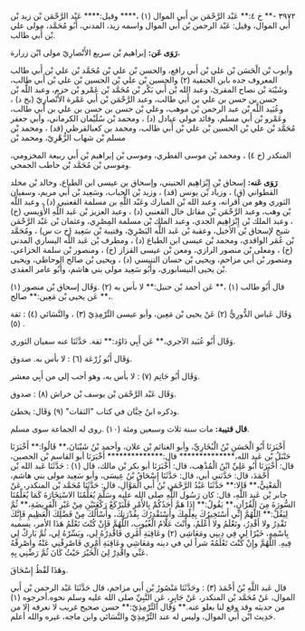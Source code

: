 ٣٩٧٢ -** خ ٤:** عَبْد الرَّحْمَن بن أَبي الموال (١) ،**** وقيل:**** عَبْد الرَّحْمَن بْن زيد بْن أَبي الموال، وقيل: عَبْد الرحمن بْن أَبي الموال واسمه زيد، المدني، أَبُو مُحَمَّد، مولى علي بْن أَبي طالب.

**رَوَى عَن:** إبراهيم بْن سريع الأَنْصارِيّ مولى ابْن زرارة،

وأيوب بْن الْحَسَن بْن علي بْن أَبي رافع، والحسن بْن علي بْن مُحَمَّد بْن علي بْن أَبي طالب المعروف جده بابن الحنفية (٢) والحسين بْن علي بْن الحسين بْن علي بْن أَبي طالب، وشَيْبَة بْن نصاح المقرئ، وعبد الله بْن أَبي بَكْر بْن مُحَمَّد بْن عَمْرو بْن حزم، وعبد اللَّه بْن حسن بن حسن بن علي بن أَبي طالب، وعبد الرَّحْمَن بْن أَبي عَمْرة الأَنْصارِيّ (بخ د) ، وعُبَيد اللَّه بْن عبد الرحمن بْن موهب، وعلي بْن حسن بن حسن بن علي بن أَبي طالب، وعَمْرو بْن أَبي مسلم، وفائد مولى عبادل (د) ، ومحمد بْن سُلَيْمان الكرماني، وأبي جعفر مُحَمَّد بْن علي بْن الحسين بْن علي بْن أَبي طالب، ومحمد بن كعبالقرظي (قد) ، ومحمد بْن مسلم بْن شهاب الزُّهْرِيّ، ومحمد بْن

المنكدر (خ ٤) ، ومحمد بْن موسى الفطري، وموسى بْن إبراهيم بْن أَبي ربيعة المخزومي، وموسى بْن مُحَمَّد بْن حاطب الجمحي.

**رَوَى عَنه:** إسحاق بْن إِبْرَاهِيم الحنيني، وإسحاق بن عيسى ابن الطباع، وخالد بْن مخلد القطواني (ق) ، وزياد بْن يونس (قد) ، وزيد بْن الحباب، وسَعِيد بْن أَبي مريم، وسفيان الثوري وهو من أقرانه، وعبد الله بْن المبارك وعَبْد اللَّهِ بن مسلمة القعنبي (د) ، وعبد اللَّه بْن وهب، وعبد الرَّحْمَن بْن مقاتل خال القعنبي (د) ، وعبد العزيز بْن عَبد اللَّهِ الأُوَيسي (خ) ، وعبد الملك بْن إِبْرَاهِيم الجدي، وعبد الملك بْن مسلمة المِصْرِي، وعثمان بْن عَبْد الرَّحْمَن شيخ لإسحاق بْن الأخيل، وعقبة بْن عَبد اللَّه البَصْرِيّ، وقتيبة بْن سَعِيد (خ ت س) ، ومُحَمَّد بْن عُمَر الواقدي، ومحمد بْن عيسى ابن الطباع (د) ، ومطرف بْن عَبد اللَّه اليساري المدني (خ) ، ومعلى بْن منصور الرازي، ومعن بْن عيسى القزاز (خ) ، ومنصور بْن سلمة الخزاعي، ومنصور بْن أَبي مزاحم، ويحيى بْن حسان التنيسي (د) ، ويحيى بْن صالح الوحاظي، ويحيى بْن يحيى النيسابوري، وأَبُو سَعِيد مولى بني هاشم، وأَبُو عامر العقدي.

قال أَبُو طالب (١) ،** عَن أحمد بْن حنبل:** لا بأس به (٢) .وَقَال إسحاق بْن منصور (١) ،** عَن يحيى بْن مَعِين:** صالح.

وَقَال عَباس الدُّورِيُّ (٢) عَنْ يحيى بْن مَعِين، وأبو عيسى التِّرْمِذِيّ (٣) ، والنَّسَائي (٤) : ثقة (٥) .

وَقَال أَبُو عُبَيد الآجري،** عَن أَبِي دَاوُد:** ثقة. حَدَّثَنَا عنه سفيان الثوري.

وَقَال أَبُو زُرْعَة (٦) : لا بأس به. صدوق.

وَقَال أَبُو حَاتِم (٧) : لا بأس به، وهو أحب إلي من أَبِي معشر.

وَقَال عَبْد الرَّحْمَن بْن يوسف بْن خراش (٨) : صدوق.

وذكره ابنُ حِبَّان في كتاب "الثقات" (٩) وَقَال: يخطئ.

**قال قتيبة:** مات سنة ثلاث وسبعين ومئة (١٠) .روى له الجماعة سوى مسلم.

أَخْبَرَنَا أَبُو الْحَسَنِ بْنُ الْبُخَارِيِّ، وأبو الغنائم بْن علان، وأحمد بْنُ شَيْبَانَ،** قَالُوا:** أَخْبَرَنَا حَنْبَلُ بْن عَبد الله،************** قال:************** أَخْبَرَنَا أبو القاسم بْن الحصين، قال: أَخْبَرَنَا أَبُو عَلِيِّ ابْنُ الْمُذْهِب، قال: أَخْبَرَنَا أبو بكر بْن مالك، قال (١) : حَدَّثَنَا عَبد الله بْن أَحْمَدَ، قال: حَدَّثني أبي، قال: حَدَّثَنَا إِسْحَاقُ بْنُ عِيسَى، وأبو سَعِيد مولى بني هاشم، الْمَعْنِيُّ،** قَالا:** حَدَّثَنَا عَبْدُ الرَّحْمَنِ بْنُ أَبي الْمَوَّالِ، قال: حَدَّثَنَا مُحَمَّد بْن المنكدر، عَنْ جابر بْن عَبد اللَّهِ، قال: كان رَسُول اللَّهِ صلى الله عليه وسَلَّمَ يُعَلِّمُنَا الاسْتِخَارَةَ كَمَا يُعَلِّمُنَا السُّورَةَ مِنَ الْقُرْآنِ،** يَقُولُ:** إِذَا هَمَّ أَحَدُكُمْ بِالأَمْرِ فَلْيَرْكَعْ رَكْعَتَيْنِ مِنْ غَيْرِ الْفَرِيضَةِ،** ثُمَّ لِيَقُلْ:** اللَّهُمَّ إِنِّي أَسْتَخِيرُكَ بِعِلْمِكَ وأَسْتَقْدِرُكَ بِقُدْرَتِكَ، وأَسْأَلُكَ مِنْ فَضْلِكَ الْعَظِيمِ فَإِنَّكَ تَقْدِرُ ولا أَقْدِرُ، وتَعْلَمُ ولا أَعْلَمُ، وأَنْتَ عَلَّامُ الْغُيُوبِ، اللَّهُمَّ فَإِنْ كُنْتَ تَعْلَمُ هَذَا الأمر، يسميه بِاسْمِهِ، خَيْرًا لِي فِي دِينِي ومَعَاشِي (٢) وعَاقِبَةِ أَمْرِي فَاقْدِرْهُ لِي، ويَسِّرْهُ لِي، ثُمَّ بَارِكْ لِي فِيهِ. اللَّهُمَّ وإِنْ كُنْتَ تَعْلَمُهُ شراً لي في دينه ومَعَاشِي وعَاقِبَةِ أَمْرِي فَاصْرِفْنِي عَنْهُ واصْرِفْهُ عَنِّي واقْدِرْ لِيَ الْخَيْرَ حَيْثُ كَانَ ثُمَّ رَضِّنِي بِهِ.

وهَذَا لَفْظُ إِسْحَاقَ.

قال عَبد اللَّهِ بْنُ أَحْمَدَ (٣) : وحَدَّثَنَا مَنْصُورُ بْن أَبي مزاحم، قال حَدَّثَنَا عَبْد الرحمن بْن أَبي الموال، عَنْ مُحَمَّد بْن المنكدر، عَنْ جَابِرٍ، عَنِ النَّبِيِّ صلى الله عليه وسلم نحوه.أخرجوه (١) من حديثه وقد وقع لنا بعلو عنه.** وَقَال التِّرْمِذِيّ:** حسن صحيح غريب لا نعرفه إلا من حَدِيث ابْن أَبي الموال، وليس له عند التِّرْمِذِيّ والنَّسَائي وابن ماجه، غيره والله أعلم.